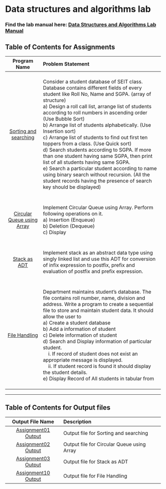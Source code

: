 # Data structures and algorithms lab

### Find the lab manual here: [Data Structures and Algorithms Lab Manual](DSAL.pdf)

## Table of Contents for Assignments

|                Program Name                | Problem Statement                                                                                                                                                                                                                                                                                                                                                                                                                                                                                                                                                                                                                                                                                                                                                                |
| :----------------------------------------: | :------------------------------------------------------------------------------------------------------------------------------------------------------------------------------------------------------------------------------------------------------------------------------------------------------------------------------------------------------------------------------------------------------------------------------------------------------------------------------------------------------------------------------------------------------------------------------------------------------------------------------------------------------------------------------------------------------------------------------------------------------------------------------- |
|   [Sorting and searching](Assignment01)    | <br>Consider a student database of SEIT class. Database contains different fields of every student like Roll No, Name and SGPA. (array of structure) <br> a) Design a roll call list, arrange list of students according to roll numbers in ascending order (Use Bubble Sort) <br> b) Arrange list of students alphabetically. (Use Insertion sort) <br> c) Arrange list of students to find out first ten toppers from a class. (Use Quick sort) <br> d) Search students according to SGPA. If more than one student having same SGPA, then print list of all students having same SGPA. <br> e) Search a particular student according to name using binary search without recursion. (All the student records having the presence of search key should be displayed) <br> <br> |
| [Circular Queue using Array](Assignment02) | <br> Implement Circular Queue using Array. Perform following operations on it. <br> a) Insertion (Enqueue) <br> b) Deletion (Dequeue) <br> c) Display <br> <br>                                                                                                                                                                                                                                                                                                                                                                                                                                                                                                                                                                                                                  |
|        [Stack as ADT](Assignment03)        | <br> Implement stack as an abstract data type using singly linked list and use this ADT for conversion of infix expression to postfix, prefix and evaluation of postfix and prefix expression. <br> <br>                                                                                                                                                                                                                                                                                                                                                                                                                                                                                                                                                                         |
|       [File Handling](Assignment10)        | <br> Department maintains student’s database. The file contains roll number, name, division and address. Write a program to create a sequential file to store and maintain student data. It should allow the user to<br>a) Create a student database<br>b) Add a information of student<br>c) Delete information of student<br>d) Search and Display information of particular student.<br>&nbsp;&nbsp;&nbsp;&nbsp;i. If record of student does not exist an appropriate message is displayed.<br>&nbsp;&nbsp;&nbsp;&nbsp;ii. If student record is found it should display the student details.<br>e) Display Record of All students in tabular from <br><br>                                                                                                                    |

<hr>

## Table of Contents for Output files

|                Output File Name                | Description                                |
| :--------------------------------------------: | :----------------------------------------- |
| [Assignment01 Output](Assignment01/output.txt) | Output file for Sorting and searching      |
| [Assignment02 Output](Assignment02/output.txt) | Output file for Circular Queue using Array |
| [Assignment03 Output](Assignment03/output.txt) | Output file for Stack as ADT               |
| [Assignment10 Output](Assignment10/output.txt) | Output file for File Handling              |
